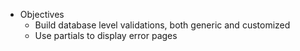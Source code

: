 * Objectives
    - Build database level validations, both generic and customized
    - Use partials to display error pages
